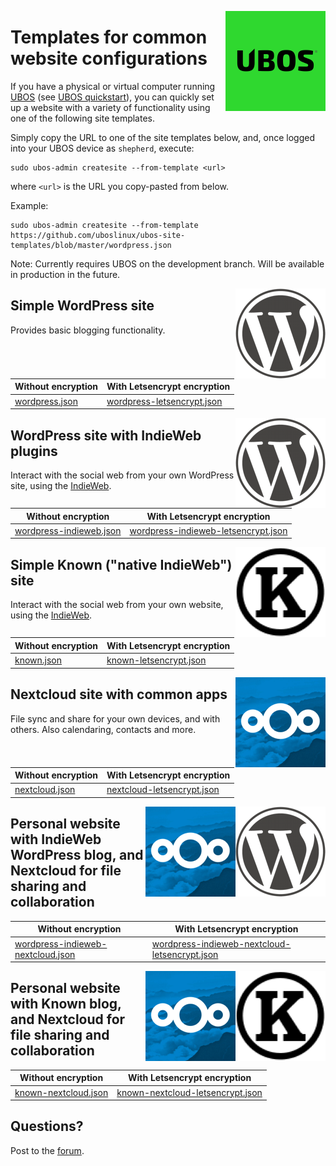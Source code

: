<a href="https://ubos.net/"><img align="right" src="https://raw.githubusercontent.com/uboslinux/ubos-site-templates/master/assets/ubos-160x160.png"></a>

# Templates for common website configurations

If you have a physical or virtual computer running [UBOS](https://ubos.net/)
(see [UBOS quickstart](https://ubos.net/quickstart/)), you can quickly set
up a website with a variety of functionality using one of the following
site templates.

Simply copy the URL to one of the site templates below, and, once logged
into your UBOS device as ``shepherd``, execute:

```
sudo ubos-admin createsite --from-template <url>
```
where `<url>` is the URL you copy-pasted from below.

Example:

```
sudo ubos-admin createsite --from-template https://github.com/uboslinux/ubos-site-templates/blob/master/wordpress.json
```

Note: Currently requires UBOS on the development branch. Will be available in
production in the future.

<img align="right" src="https://raw.githubusercontent.com/uboslinux/ubos-site-templates/master/assets/wordpress-144x144.png">

## Simple WordPress site

Provides basic blogging functionality.

| Without encryption                                                                                      | With Letsencrypt encryption                                                                                                          |
|---------------------------------------------------------------------------------------------------------|--------------------------------------------------------------------------------------------------------------------------------------|
| [wordpress.json](https://raw.githubusercontent.com/uboslinux/ubos-site-templates/master/wordpress.json) | [wordpress-letsencrypt.json](https://raw.githubusercontent.com/uboslinux/ubos-site-templates/blob/master/wordpress-letsencrypt.json) |

<img align="right" src="https://raw.githubusercontent.com/uboslinux/ubos-site-templates/master/assets/wordpress-144x144.png">

## WordPress site with IndieWeb plugins

Interact with the social web from your own WordPress site, using the [IndieWeb](https://indieweb.org/).

| Without encryption                                                                                                        | With Letsencrypt encryption                                                                                                                       |
|---------------------------------------------------------------------------------------------------------------------------|---------------------------------------------------------------------------------------------------------------------------------------------------|
| [wordpress-indieweb.json](https://raw.githubusercontent.com/uboslinux/ubos-site-templates/master/wordpress-indieweb.json) | [wordpress-indieweb-letsencrypt.json](https://raw.githubusercontent.com/uboslinux/ubos-site-templates/master/wordpress-indieweb-letsencrypt.json) |

<img align="right" src="https://raw.githubusercontent.com/uboslinux/ubos-site-templates/master/assets/known-144x144.png">

## Simple Known ("native IndieWeb") site

Interact with the social web from your own website, using the [IndieWeb](https://indieweb.org/).

| Without encryption                                                                              | With Letsencrypt encryption                                                                                             |
|-------------------------------------------------------------------------------------------------|-------------------------------------------------------------------------------------------------------------------------|
| [known.json](https://raw.githubusercontent.com/uboslinux/ubos-site-templates/master/known.json) | [known-letsencrypt.json](https://raw.githubusercontent.com/uboslinux/ubos-site-templates/master/known-letsencrypt.json) |

<img align="right" src="https://raw.githubusercontent.com/uboslinux/ubos-site-templates/master/assets/nextcloud-144x144.png">

## Nextcloud site with common apps

File sync and share for your own devices, and with others. Also calendaring, contacts and more.

| Without encryption                                                                                      | With Letsencrypt encryption                                                                                                     |
|---------------------------------------------------------------------------------------------------------|---------------------------------------------------------------------------------------------------------------------------------|
| [nextcloud.json](https://raw.githubusercontent.com/uboslinux/ubos-site-templates/master/nextcloud.json) | [nextcloud-letsencrypt.json](https://raw.githubusercontent.com/uboslinux/ubos-site-templates/master/nextcloud-letsencrypt.json) |

<img align="right" src="https://raw.githubusercontent.com/uboslinux/ubos-site-templates/master/assets/wordpress-144x144.png">
<img align="right" src="https://raw.githubusercontent.com/uboslinux/ubos-site-templates/master/assets/nextcloud-144x144.png">

## Personal website with IndieWeb WordPress blog, and Nextcloud for file sharing and collaboration

| Without encryption                                                                                                                            | With Letsencrypt encryption                                                                                                                                           |
|-----------------------------------------------------------------------------------------------------------------------------------------------|-----------------------------------------------------------------------------------------------------------------------------------------------------------------------|
| [wordpress-indieweb-nextcloud.json](https://raw.githubusercontent.com/uboslinux/ubos-site-templates/master/wordpress-indieweb-nextcloud.json) | [wordpress-indieweb-nextcloud-letsencrypt.json](https://raw.githubusercontent.com/uboslinux/ubos-site-templates/master/wordpress-indieweb-nextcloud-letsencrypt.json) |

<img align="right" src="https://raw.githubusercontent.com/uboslinux/ubos-site-templates/master/assets/known-144x144.png">
<img align="right" src="https://raw.githubusercontent.com/uboslinux/ubos-site-templates/master/assets/nextcloud-144x144.png">

## Personal website with Known blog, and Nextcloud for file sharing and collaboration

| Without encryption                                                                                                  | With Letsencrypt encryption                                                                                                                 |
|---------------------------------------------------------------------------------------------------------------------|---------------------------------------------------------------------------------------------------------------------------------------------|
| [known-nextcloud.json](https://raw.githubusercontent.com/uboslinux/ubos-site-templates/master/known-nextcloud.json) | [known-nextcloud-letsencrypt.json](https://raw.githubusercontent.com/uboslinux/ubos-site-templates/master/known-nextcloud-letsencrypt.json) |

## Questions?

Post to the [forum](https://forum.ubos.net/).

